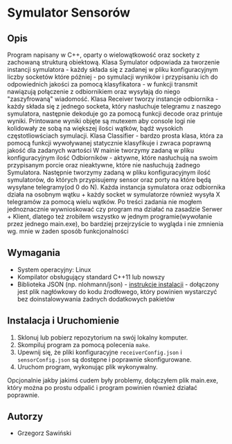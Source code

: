 # Symulator Sensorów

## Opis
Program napisany w C++, oparty o wielowątkowość oraz sockety z zachowaną strukturą obiektową.
Klasa Symulator odpowiada za tworzenie instancji symulatora - każdy składa się z zadanej w pliku konfiguracyjnym liczby socketów które później - po symulacji wyników i przypisaniu ich do odpowiednich jakości za pomocą klasyfikatora - w funkcji transmit nawiązują połączenie z odbiornikiem oraz wysyłają do niego "zaszyfrowaną" wiadomość.
Klasa Receiver tworzy instancje odbiornika - każdy składa się z jednego socketa, który nasłuchuje telegramu z naszego symulatora, następnie dekoduje go za pomocą funkcji decode oraz printuje wyniki. Printowane wyniki objęte są mutexem aby console logi nie kolidowały ze sobą na większej ilości wątków, bądź wysokich częstotliowściach symulacji. 
Klasa Classifier - bardzo prosta klasa, która za pomocą funkcji wywoływanej statycznie klasyfikuje i zwraca poprawną jakość dla zadanych wartości
W mainie tworzymy zadaną w pliku konfiguracyjnym ilość Odbiorników - aktywne, które nasłuchują na swoim przypisanym porcie oraz nieaktywne, które nie nasłuchują żadnego Symulatora. Następnie tworzymy zadaną w pliku konfiguracyjnym ilość symulatorów, do których przypisujemy sensor oraz porty na które będą wysyłane telegramy(od 0 do N). Każda instancja symulatora oraz odbiornika działa na osobnym wątku + każdy socket w symulatorze również wysyła X telegramów za pomocą wielu wątków.
Po treści zadania nie mogłem jednoznacznie wywnioskować czy program ma działać na zasadzie Serwer + Klient, dlatego też zrobiłem wszystko w jednym programie(wywołanie przez jednego main.exe), bo bardziej przejrzyście to wygląda i nie zmnienia wg. mnie w żaden sposób funkcjonalności

## Wymagania
- System operacyjny: Linux
- Kompilator obsługujący standard C++11 lub nowszy
- Biblioteka JSON (np. nlohmann/json) - [instrukcje instalacji](https://github.com/nlohmann/json#package-managers) - dołączony jest plik nagłówkowy do kodu źrodłowego, który powinien wystarczyć bez doinstalowywania żadnych dodatkowych pakietów

## Instalacja i Uruchomienie
1. Sklonuj lub pobierz repozytorium na swój lokalny komputer.
2. Skompiluj program za pomocą polecenia `make`.
3. Upewnij się, że pliki konfiguracyjne `receiverConfig.json` i `sensorConfig.json` są dostępne i poprawnie skonfigurowane.
4. Uruchom program, wykonując plik wykonywalny.

Opcjonalnie jakby jakimś cudem były problemy, dołączyłem plik main.exe, który można po prostu odpalić i program powinien również działać poprawnie.

## Autorzy

- Grzegorz Sawiński 
